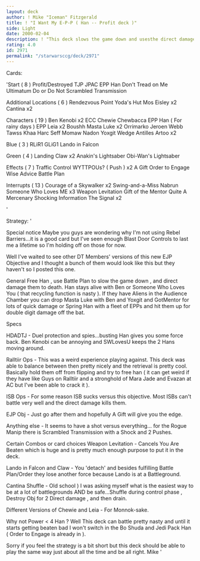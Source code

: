 ```yaml
---
layout: deck
author: ! Mike "Iceman" Fitzgerald
title: ! "I Want My E-P-P ( Han -- Profit deck )"
side: Light
date: 2000-02-04
description: ! "This deck slows the game down and usesthe direct damage from the LS EJP Objective to damage the opponent."
rating: 4.0
id: 2971
permalink: "/starwarsccg/deck/2971"
---
```

Cards: 

'Start  ( 8 )
Profit/Destroyed
TJP
JPAC
EPP Han
Don't Tread on Me
Ultimatum
Do or Do Not
Scrambled Transmission

Additional Locations  ( 6 )
Rendezvous Point
Yoda's Hut
Mos Eisley x2
Cantina x2

Characters  ( 19 )
Ben Kenobi x2
ECC Chewie
Chewbacca
EPP Han ( For rainy days )
EPP Leia x2
Boushh
Masta Luke x2
Orrimarko
Jeroen Webb
Tawss Khaa
Harc Seff
Momaw Nadon
Yoxgit
Wedge Antilles
Artoo x2

Blue  ( 3 )
RLiR1
GLiG1
Lando in Falcon

Green  ( 4 )
Landing Claw x2
Anakin's Lightsaber
Obi-Wan's Lightsaber

Effects  ( 7 )
Traffic Control
WYTTPOUs? ( Push ) x2
A Gift
Order to Engage
Wise Advice
Battle Plan

Interrupts  ( 13 )
Courage of a Skywalker x2
Swing-and-a-Miss
Nabrun
Someone Who Loves ME x3
Weapon Levitation
Gift of the Mentor
Quite A Mercenary
Shocking Information
The Signal x2

'

Strategy: '

Special notice  Maybe you guys are wondering
why I'm not using Rebel Barriers...it is a good card
but I've seen enough Blast Door Controls to last me
a lifetime so I'm holding off on those for now.


Well I've waited to see other DT Members' versions
of this new EJP Objective and I thought a bunch
of them would look like this but they haven't so
I posted this one.

General  Free Han , use Battle Plan to slow the
game down , and direct damage them to death. Han stays alive with Ben or Someone Who Loves You ( that recycling function is nasty ). If they have Aliens in the Audience Chamber you can drop Masta Luke with Ben and Yoxgit and GotMentor for lots of quick damage or Spring Han with a fleet of EPPs and hit them up for double digit damage off the bat.

Specs 

HDADTJ - Duel protection and spies...busting Han
gives you some force back. Ben Kenobi can be
annoying and SWLovesU keeps the 2 Hans moving around.

Ralltiir Ops - This was a weird experience playing against. This deck was able to balance between then pretty nicely and the retrieval is pretty cool. Basically hold them off from flipping and try to free han ( it can get weird if they have like Guys on Ralltiir and a stronghold of Mara Jade and Evazan at AC but I've been able to crack it ).

ISB Ops - For some reason ISB sucks versus this objective. Most ISBs can't battle very well and the direct damage kills them.

EJP Obj - Just go after them and hopefully A Gift will give you the edge.

Anything else - It seems to have a shot versus everything... for the Rogue Manip there is Scrambled Transmission with a Shock and 2 Pushes.

Certain Combos or card choices 
Weapon Levitation - Cancels You Are Beaten which is huge and is pretty much enough purpose to put it in the deck.

Lando in Falcon and Claw - You 'detach' and besides fulfilling Battle Plan/Order they lose another force because Lando is at a Battleground.

Cantina Shuffle - Old school ) I was asking myself what is the easiest way to be at a lot of battlegrounds AND be safe...Shuffle during control phase , Destroy Obj for 2 Direct damage , and then drain.

Different Versions of Chewie and Leia - For Monnok-sake.

Why not Power < 4 Han ? Well This deck can battle pretty nasty and until it starts getting beaten bad I won't switch in the Bo Shuda and Jedi Pack Han ( Order to Engage is already in ).

Sorry if you feel the strategy is a bit short but this deck should be able to play the same way just about all the time and be all right.
Mike   '
